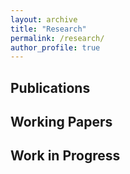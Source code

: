 ```yaml
---
layout: archive
title: "Research"
permalink: /research/
author_profile: true
---
```

## Publications

## Working Papers

## Work in Progress
